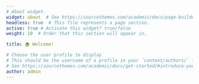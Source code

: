 ```yaml
---
# About widget.
widget: about  # See https://sourcethemes.com/academic/docs/page-builder/
headless: true  # This file represents a page section.
active: true # Activate this widget? true/false
weight: 10  # Order that this section will appear in.

title: 🏠 Welcome!

# Choose the user profile to display
# This should be the username of a profile in your `content/authors/` folder.
# See https://sourcethemes.com/academic/docs/get-started/#introduce-yourself
author: admin
---
```


